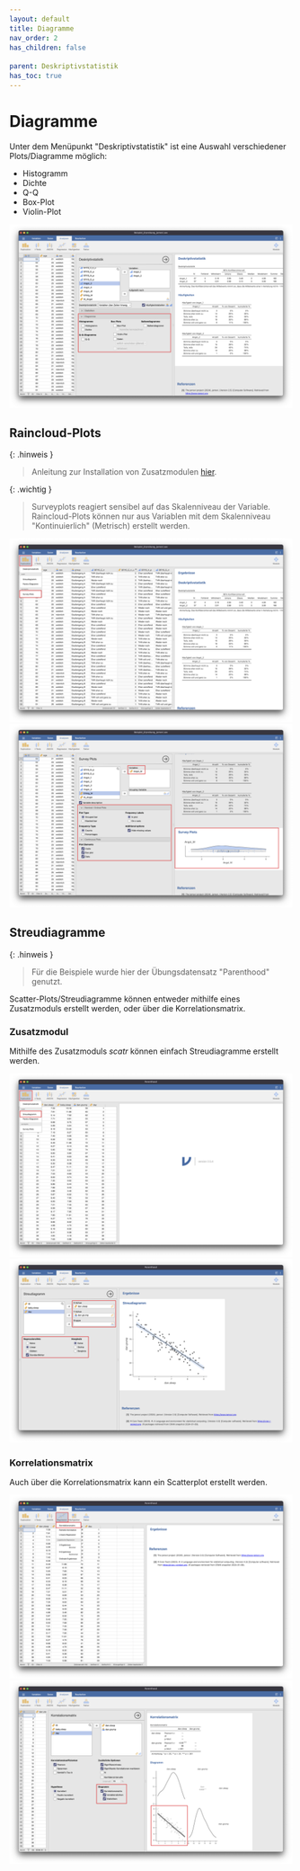 ```yaml
---
layout: default
title: Diagramme
nav_order: 2
has_children: false

parent: Deskriptivstatistik
has_toc: true
---
```


# Diagramme
Unter dem Menüpunkt "Deskriptivstatistik" ist eine Auswahl verschiedener Plots/Diagramme möglich: 
- Histogramm
- Dichte
- Q-Q
- Box-Plot
- Violin-Plot

![Diagramme](./pics/04_02_01.png)

## Raincloud-Plots

{: .hinweis }
>Anleitung zur Installation von Zusatzmodulen [hier](../02_einrichtung/02_03_Zusatzmodule.html).


{: .wichtig }
>Surveyplots reagiert sensibel auf das Skalenniveau der Variable. Raincloud-Plots können nur aus Variablen mit dem Skalenniveau "Kontinuierlich" (Metrisch) erstellt werden.

![surveyplots](./pics/04_02_02.png)
![surveyplots](./pics/04_02_03.png)

## Streudiagramme

{: .hinweis }
> Für die Beispiele wurde hier der Übungsdatensatz "Parenthood" genutzt.

Scatter-Plots/Streudiagramme können entweder mithilfe eines Zusatzmoduls erstellt werden, oder über die Korrelationsmatrix.

### Zusatzmodul
Mithilfe des Zusatzmoduls *scatr* können einfach Streudiagramme erstellt werden.

![surveyplots](./pics/04_02_04.png)
![surveyplots](./pics/04_02_05.png)

### Korrelationsmatrix
Auch über die Korrelationsmatrix kann ein Scatterplot erstellt werden.

![korrelationsmatrix](./pics/04_02_06.png)
![korrelationsmatrix](./pics/04_02_07.png)